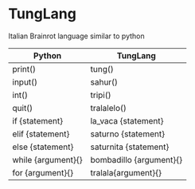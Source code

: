 # TungLang

Italian Brainrot language similar to python

| Python            | TungLang                |
| ----------------- | ---------------------   |
| print()           | tung()                  |
| input()           | sahur()                 |
| int()             | tripi()                 |
| quit()            | tralalelo()             |
| if {statement}    | la_vaca {statement}     |
| elif {statement}  | saturno {statement}     |
| else {statement}  | saturnita {statement}   |
| while {argument}{}| bombadillo {argument}{} |
| for {argument}{}  | tralala{argument}{}     |

